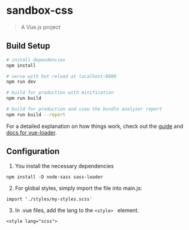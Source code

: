 # sandbox-css

> A Vue.js project

## Build Setup

``` bash
# install dependencies
npm install

# serve with hot reload at localhost:8080
npm run dev

# build for production with minification
npm run build

# build for production and view the bundle analyzer report
npm run build --report
```

For a detailed explanation on how things work, check out the [guide](http://vuejs-templates.github.io/webpack/) and [docs for vue-loader](http://vuejs.github.io/vue-loader).


## Configuration

1. You install the necessary dependencies

`npm install -D node-sass sass-loader`

2. For global styles, simply import the file into main.js:

`import './styles/my-styles.scss'`

3. In .vue files, add the lang to the `<style> ` element.

`<style lang="scss">`

